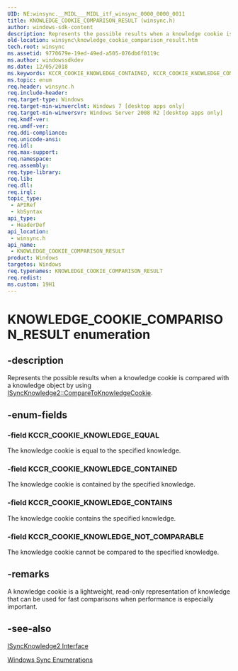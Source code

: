 ```yaml
---
UID: NE:winsync.__MIDL___MIDL_itf_winsync_0000_0000_0011
title: KNOWLEDGE_COOKIE_COMPARISON_RESULT (winsync.h)
author: windows-sdk-content
description: Represents the possible results when a knowledge cookie is compared with a knowledge object by using ISyncKnowledge2::CompareToKnowledgeCookie.
old-location: winsync\knowledge_cookie_comparison_result.htm
tech.root: winsync
ms.assetid: 9770679e-19ed-49ed-a505-076db6f0119c
ms.author: windowssdkdev
ms.date: 12/05/2018
ms.keywords: KCCR_COOKIE_KNOWLEDGE_CONTAINED, KCCR_COOKIE_KNOWLEDGE_CONTAINS, KCCR_COOKIE_KNOWLEDGE_EQUAL, KCCR_COOKIE_KNOWLEDGE_NOT_COMPARABLE, KNOWLEDGE_COOKIE_COMPARISON_RESULT, KNOWLEDGE_COOKIE_COMPARISON_RESULT enumeration [Windows Sync], winsync.knowledge_cookie_comparison_result, winsync/KCCR_COOKIE_KNOWLEDGE_CONTAINED, winsync/KCCR_COOKIE_KNOWLEDGE_CONTAINS, winsync/KCCR_COOKIE_KNOWLEDGE_EQUAL, winsync/KCCR_COOKIE_KNOWLEDGE_NOT_COMPARABLE, winsync/KNOWLEDGE_COOKIE_COMPARISON_RESULT
ms.topic: enum
req.header: winsync.h
req.include-header: 
req.target-type: Windows
req.target-min-winverclnt: Windows 7 [desktop apps only]
req.target-min-winversvr: Windows Server 2008 R2 [desktop apps only]
req.kmdf-ver: 
req.umdf-ver: 
req.ddi-compliance: 
req.unicode-ansi: 
req.idl: 
req.max-support: 
req.namespace: 
req.assembly: 
req.type-library: 
req.lib: 
req.dll: 
req.irql: 
topic_type:
 - APIRef
 - kbSyntax
api_type:
 - HeaderDef
api_location:
 - winsync.h
api_name:
 - KNOWLEDGE_COOKIE_COMPARISON_RESULT
product: Windows
targetos: Windows
req.typenames: KNOWLEDGE_COOKIE_COMPARISON_RESULT
req.redist: 
ms.custom: 19H1
---
```


# KNOWLEDGE_COOKIE_COMPARISON_RESULT enumeration


## -description


Represents the possible results when a knowledge cookie is compared with a knowledge object by using <a href="https://docs.microsoft.com/previous-versions/windows/desktop/api/winsync/nf-winsync-isyncknowledge2-comparetoknowledgecookie">ISyncKnowledge2::CompareToKnowledgeCookie</a>.


## -enum-fields




### -field KCCR_COOKIE_KNOWLEDGE_EQUAL

The knowledge cookie is equal to the specified knowledge.


### -field KCCR_COOKIE_KNOWLEDGE_CONTAINED

The knowledge cookie is contained by the specified knowledge.


### -field KCCR_COOKIE_KNOWLEDGE_CONTAINS

The knowledge cookie contains the specified knowledge.


### -field KCCR_COOKIE_KNOWLEDGE_NOT_COMPARABLE

The knowledge cookie cannot be compared to the specified knowledge.


## -remarks



A knowledge cookie is a lightweight, read-only representation of knowledge that can be used for fast comparisons when performance is especially important.




## -see-also




<a href="https://docs.microsoft.com/previous-versions/windows/desktop/api/winsync/nn-winsync-isyncknowledge2">ISyncKnowledge2 Interface</a>



<a href="https://docs.microsoft.com/previous-versions/windows/desktop/winsync/windows-sync-enumerations">Windows Sync Enumerations</a>
 

 

